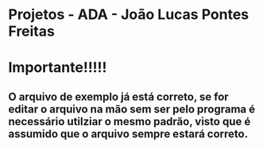 # Projetos - ADA - João Lucas Pontes Freitas

# Importante!!!!!
## O arquivo de exemplo já está correto, se for editar o arquivo na mão sem ser pelo programa é necessário utilziar o mesmo padrão, visto que é assumido que o arquivo sempre estará correto.
